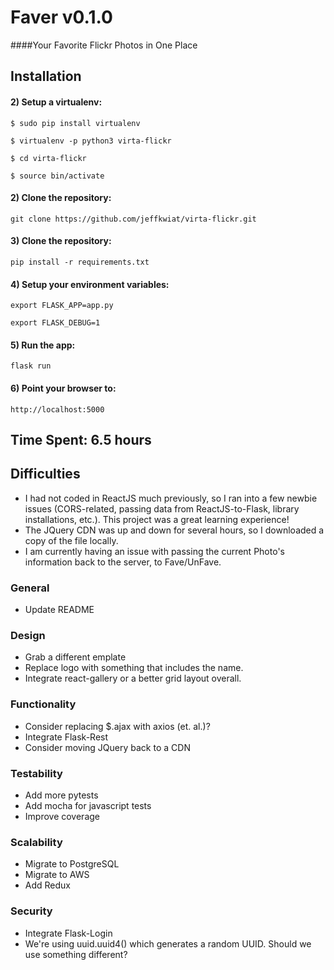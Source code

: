 # Faver v0.1.0
####Your Favorite Flickr Photos in One Place

## Installation

#### 2) Setup a virtualenv:
`$ sudo pip install virtualenv`

`$ virtualenv -p python3 virta-flickr`

`$ cd virta-flickr`

`$ source bin/activate`

#### 2) Clone the repository:
`git clone https://github.com/jeffkwiat/virta-flickr.git`

#### 3) Clone the repository:
`pip install -r requirements.txt`

#### 4) Setup your environment variables:
`export FLASK_APP=app.py`

`export FLASK_DEBUG=1`

#### 5) Run the app:
`flask run`

#### 6) Point your browser to:
`http://localhost:5000`

## Time Spent: 6.5 hours

## Difficulties
* I had not coded in ReactJS much previously, so I ran into a few newbie issues (CORS-related, passing data from ReactJS-to-Flask, library installations, etc.).  This project was a great learning experience!
* The JQuery CDN was up and down for several hours, so I downloaded a copy of the file locally.
* I am currently having an issue with passing the current Photo's information back to the server, to Fave/UnFave.

### General
* Update README

### Design
* Grab a different emplate
* Replace logo with something that includes the name.
* Integrate react-gallery or a better grid layout overall.

### Functionality
* Consider replacing $.ajax with axios (et. al.)?
* Integrate Flask-Rest
* Consider moving JQuery back to a CDN

### Testability
* Add more pytests
* Add mocha for javascript tests
* Improve coverage

### Scalability
* Migrate to PostgreSQL
* Migrate to AWS
* Add Redux

### Security
* Integrate Flask-Login
* We're using uuid.uuid4() which generates a random UUID.  Should we use something different?